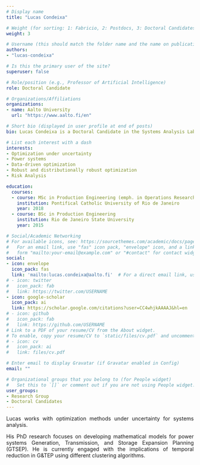 ```yaml
---
# Display name
title: "Lucas Condeixa"

# Weight (for sorting: 1: Fabricio, 2: Postdocs, 3: Doctoral Candidates, 4: Research Assistants)
weight: 3

# Username (this should match the folder name and the name on publications)
authors:
- "lucas-condeixa"

# Is this the primary user of the site?
superuser: false

# Role/position (e.g., Professor of Artificial Intelligence)
role: Doctoral Candidate

# Organizations/Affiliations
organizations:
- name: Aalto University
  url: "https://www.aalto.fi/en"

# Short bio (displayed in user profile at end of posts)
bio: Lucas Condeixa is a Doctoral Candidate in the Systems Analysis Laboratory in the department of Mathematics and Systems Analysis in Aalto University.

# List each interest with a dash
interests:
- Optimization under uncertainty
- Power systems
- Data-driven optimization
- Robust and distributionally robust optimization
- Risk Analysis

education:
  courses:
  - course: MSc in Production Engineering (emph. in Operations Research)
    institution: Pontifical Catholic University of Rio de Janeiro
    year: 2018
  - course: BSc in Production Engineering
    institution: Rio de Janeiro State University
    year: 2015

# Social/Academic Networking
# For available icons, see: https://sourcethemes.com/academic/docs/page-builder/#icons
#   For an email link, use "fas" icon pack, "envelope" icon, and a link in the
#   form "mailto:your-email@example.com" or "#contact" for contact widget.
social:
- icon: envelope
  icon_pack: fas
  link: 'mailto:lucas.condeixa@aalto.fi'  # For a direct email link, use "mailto:test@example.org".
# - icon: twitter
#   icon_pack: fab
#   link: https://twitter.com/USERNAME
- icon: google-scholar
  icon_pack: ai
  link: https://scholar.google.com/citations?user=CC4whjkAAAAJ&hl=en
# - icon: github
#   icon_pack: fab
#   link: https://github.com/USERNAME
# Link to a PDF of your resume/CV from the About widget.
# To enable, copy your resume/CV to `static/files/cv.pdf` and uncomment the lines below.
# - icon: cv
#   icon_pack: ai
#   link: files/cv.pdf

# Enter email to display Gravatar (if Gravatar enabled in Config)
email: ""

# Organizational groups that you belong to (for People widget)
#   Set this to `[]` or comment out if you are not using People widget.
user_groups:
- Research Group
- Doctoral Candidates
---
```


<div style="text-align: justify">

Lucas works with optimization methods under uncertainty for systems analysis.

His PhD research focuses on developing mathematical models for power systems Generation, Transmission, and Storage Expansion Planning (GTSEP). He is currently engaged with the implications of temporal reduction in G&TEP using different clustering algorithms.

</div>